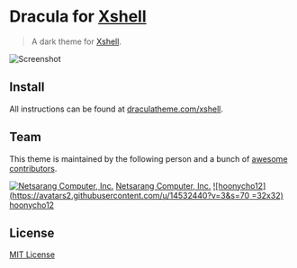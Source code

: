 # Dracula for [Xshell](https://www.netsarang.com/products/xsh_overview.html)

> A dark theme for [Xshell](https://www.netsarang.com/products/xsh_overview.html).

![Screenshot](https://raw.githubusercontent.com/netsarang/xshell/master/shared/xshell_vim.png)

## Install

All instructions can be found at [draculatheme.com/xshell](https://draculatheme.com/xshell).

## Team

This theme is maintained by the following person and a bunch of [awesome contributors](https://github.com/dracula/template/graphs/contributors).

[![Netsarang Computer, Inc.](https://avatars3.githubusercontent.com/u/8896211?s=200&v=4)](https://github.com/netsarang)
[Netsarang Computer, Inc.](https://github.com/netsarang)
[![hoonycho12](https://avatars2.githubusercontent.com/u/14532440?v=3&s=70 =32x32)](https://github.com/hoonycho12)
[hoonycho12](https://github.com/nsc-hoonycho12)

## License

[MIT License](./LICENSE)
